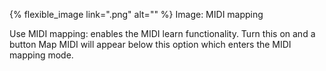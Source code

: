 ---
---

{% flexible_image link=".png" alt="" %}
Image: MIDI mapping

Use MIDI mapping: enables the MIDI learn functionality. Turn this on and a button Map MIDI will appear below this option which enters the MIDI mapping mode.
